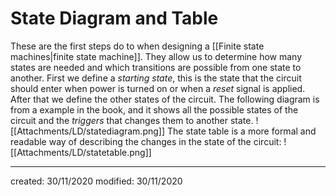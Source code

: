 # State Diagram and Table
These are the first steps do to when designing a [[Finite state machines|finite state machine]]. They allow us to determine how many states are needed and which transitions are possible from one state to another.
First we define a *starting state*, this is the state that the circuit should enter when power is turned on or when a *reset* signal is applied. After that we define the other states of the circuit. The following diagram is from a example in the book, and it shows all the possible states of the circuit and the *triggers* that changes them to another state.
![[Attachments/LD/statediagram.png]]
The state table is a more formal and readable way of describing the changes in the state of the circuit:
![[Attachments/LD/statetable.png]]

---

created: 30/11/2020
modified: 30/11/2020